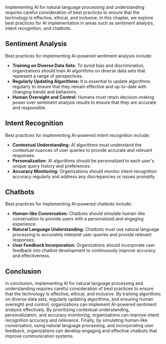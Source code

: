 
Implementing AI for natural language processing and understanding requires careful consideration of best practices to ensure that the technology is effective, ethical, and inclusive. In this chapter, we explore best practices for AI implementation in areas such as sentiment analysis, intent recognition, and chatbots.

Sentiment Analysis
------------------

Best practices for implementing AI-powered sentiment analysis include:

* **Training on Diverse Data Sets:** To avoid bias and discrimination, organizations should train AI algorithms on diverse data sets that represent a range of perspectives.
* **Regularly Updating Algorithms:** It is essential to update algorithms regularly to ensure that they remain effective and up-to-date with changing trends and behaviors.
* **Human Oversight and Control:** Humans must retain decision-making power over sentiment analysis results to ensure that they are accurate and responsible.

Intent Recognition
------------------

Best practices for implementing AI-powered intent recognition include:

* **Contextual Understanding:** AI algorithms must understand the contextual nuances of user queries to provide accurate and relevant responses.
* **Personalization:** AI algorithms should be personalized to each user's unique query history and preferences.
* **Accuracy Monitoring:** Organizations should monitor intent recognition accuracy regularly and address any discrepancies or issues promptly.

Chatbots
--------

Best practices for implementing AI-powered chatbots include:

* **Human-like Conversation:** Chatbots should simulate human-like conversation to provide users with a personalized and engaging experience.
* **Natural Language Understanding:** Chatbots must use natural language processing to accurately interpret user queries and provide relevant responses.
* **User Feedback Incorporation:** Organizations should incorporate user feedback into chatbot development to continuously improve accuracy and effectiveness.

Conclusion
----------

In conclusion, implementing AI for natural language processing and understanding requires careful consideration of best practices to ensure that the technology is effective, ethical, and inclusive. By training algorithms on diverse data sets, regularly updating algorithms, and ensuring human oversight and control, organizations can implement AI-powered sentiment analysis effectively. By prioritizing contextual understanding, personalization, and accuracy monitoring, organizations can improve intent recognition accuracy and relevance. Finally, by simulating human-like conversation, using natural language processing, and incorporating user feedback, organizations can develop engaging and effective chatbots that improve communication systems.
